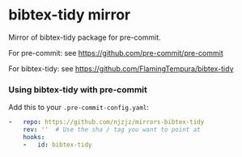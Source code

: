 bibtex-tidy mirror
==================

Mirror of bibtex-tidy package for pre-commit.

For pre-commit: see https://github.com/pre-commit/pre-commit

For bibtex-tidy: see https://github.com/FlamingTempura/bibtex-tidy


### Using bibtex-tidy with pre-commit

Add this to your `.pre-commit-config.yaml`:

```yaml
-   repo: https://github.com/njzjz/mirrors-bibtex-tidy
    rev: ''  # Use the sha / tag you want to point at
    hooks:
    -   id: bibtex-tidy
```
